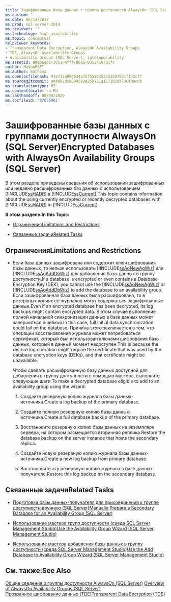```yaml
---
title: Зашифрованные базы данных с группы доступности AlwaysOn (SQL Server) | Документация Майкрософт
ms.custom: ''
ms.date: 06/13/2017
ms.prod: sql-server-2014
ms.reviewer: ''
ms.technology: high-availability
ms.topic: conceptual
helpviewer_keywords:
- Transparent Data Encryption, AlwaysOn Availability Groups
- TDE, AlwaysOn Availability Groups
- Availability Groups [SQL Server], interoperability
ms.assetid: 09eb6ebc-3051-4fff-86a5-93524507b1fc
author: MashaMSFT
ms.author: mathoma
ms.openlocfilehash: 91e717a896634a7df5a96253c51207831f142cff
ms.sourcegitcommit: ad4d92dce894592a259721a1571b1d8736abacdb
ms.translationtype: MT
ms.contentlocale: ru-RU
ms.lasthandoff: 08/04/2020
ms.locfileid: "87655961"
---
```

# <a name="encrypted-databases-with-alwayson-availability-groups-sql-server"></a><span data-ttu-id="ced09-102">Зашифрованные базы данных с группами доступности AlwaysOn (SQL Server)</span><span class="sxs-lookup"><span data-stu-id="ced09-102">Encrypted Databases with AlwaysOn Availability Groups (SQL Server)</span></span>
  <span data-ttu-id="ced09-103">В этом разделе приведены сведения об использовании зашифрованных или недавно расшифрованных баз данных с использованием [!INCLUDE[ssHADR](../../../includes/sshadr-md.md)] в [!INCLUDE[ssCurrent](../../../includes/sscurrent-md.md)].</span><span class="sxs-lookup"><span data-stu-id="ced09-103">This topic contains information about the using currently encrypted or recently decrypted databases with [!INCLUDE[ssHADR](../../../includes/sshadr-md.md)] in [!INCLUDE[ssCurrent](../../../includes/sscurrent-md.md)].</span></span>  
  
 <span data-ttu-id="ced09-104">**В этом разделе.**</span><span class="sxs-lookup"><span data-stu-id="ced09-104">**In this Topic:**</span></span>  
  
-   [<span data-ttu-id="ced09-105">Ограничения</span><span class="sxs-lookup"><span data-stu-id="ced09-105">Limitations and Restrictions</span></span>](#Restrictions)  
  
-   [<span data-ttu-id="ced09-106">Связанные задачи</span><span class="sxs-lookup"><span data-stu-id="ced09-106">Related Tasks</span></span>](#RelatedTasks)  
  
##  <a name="limitations-and-restrictions"></a><a name="Restrictions"></a> <span data-ttu-id="ced09-107">Ограничения</span><span class="sxs-lookup"><span data-stu-id="ced09-107">Limitations and Restrictions</span></span>  
  
-   <span data-ttu-id="ced09-108">Если база данных зашифрована или содержит ключ шифрования базы данных, то нельзя использовать [!INCLUDE[ssAoNewAgWiz](../../../includes/ssaonewagwiz-md.md)] или [!INCLUDE[ssAoAddDbWiz](../../../includes/ssaoadddbwiz-md.md)] для добавления базы данных в группу доступности.</span><span class="sxs-lookup"><span data-stu-id="ced09-108">If a database is encrypted or even contains a Database Encryption Key (DEK), you cannot use the [!INCLUDE[ssAoNewAgWiz](../../../includes/ssaonewagwiz-md.md)] or [!INCLUDE[ssAoAddDbWiz](../../../includes/ssaoadddbwiz-md.md)] to add the database to an availability group.</span></span> <span data-ttu-id="ced09-109">Если зашифрованная база данных была расшифрована, то в резервных копиях ее журналов могут содержаться зашифрованные данные.</span><span class="sxs-lookup"><span data-stu-id="ced09-109">Even if an encrypted database has been decrypted, its log backups might contain encrypted data.</span></span> <span data-ttu-id="ced09-110">В этом случае выполнение полной начальной синхронизации данных в базе данных может завершиться ошибкой.</span><span class="sxs-lookup"><span data-stu-id="ced09-110">In this case, full initial data synchronization could fail on the database.</span></span> <span data-ttu-id="ced09-111">Причина этого заключается в том, что операции восстановления журнала может потребоваться сертификат, который был использован ключами шифрования базы данных, который в данный момент недоступен.</span><span class="sxs-lookup"><span data-stu-id="ced09-111">This is because the restore log operation might require the certificate that was used by the database encryption keys (DEKs), and that certificate might be unavailable.</span></span>  
  
     <span data-ttu-id="ced09-112">Чтобы сделать расшифрованную базу данных доступной для добавления в группу доступности с помощью мастера, выполните следующие шаги.</span><span class="sxs-lookup"><span data-stu-id="ced09-112">To make a decrypted database eligible to add to an availability group using the wizard:</span></span>  
  
    1.  <span data-ttu-id="ced09-113">Создайте резервную копию журнала базы данных-источника.</span><span class="sxs-lookup"><span data-stu-id="ced09-113">Create a log backup of the primary database.</span></span>  
  
    2.  <span data-ttu-id="ced09-114">Создайте полную резервную копию базы данных-источника.</span><span class="sxs-lookup"><span data-stu-id="ced09-114">Create a full database backup of the primary database.</span></span>  
  
    3.  <span data-ttu-id="ced09-115">Восстановите резервную копию базы данных на экземпляре сервера, на котором размещается вторичная реплика.</span><span class="sxs-lookup"><span data-stu-id="ced09-115">Restore the database backup on the server instance that hosts the secondary replica.</span></span>  
  
    4.  <span data-ttu-id="ced09-116">Создайте новую резервную копию журнала базы данных-источника.</span><span class="sxs-lookup"><span data-stu-id="ced09-116">Create a new log backup from primary database.</span></span>  
  
    5.  <span data-ttu-id="ced09-117">Восстановите эту резервную копию журнала в базе данных-получателе.</span><span class="sxs-lookup"><span data-stu-id="ced09-117">Restore this log backup on the secondary database.</span></span>  
  
##  <a name="related-tasks"></a><a name="RelatedTasks"></a> <span data-ttu-id="ced09-118">Связанные задачи</span><span class="sxs-lookup"><span data-stu-id="ced09-118">Related Tasks</span></span>  
  
-   [<span data-ttu-id="ced09-119">Подготовка базы данных-получателя для присоединения к группе доступности вручную (SQL Server)</span><span class="sxs-lookup"><span data-stu-id="ced09-119">Manually Prepare a Secondary Database for an Availability Group &#40;SQL Server&#41;</span></span>](manually-prepare-a-secondary-database-for-an-availability-group-sql-server.md)  
  
-   [<span data-ttu-id="ced09-120">Использование мастера групп доступности (среда SQL Server Management Studio)</span><span class="sxs-lookup"><span data-stu-id="ced09-120">Use the Availability Group Wizard &#40;SQL Server Management Studio&#41;</span></span>](use-the-availability-group-wizard-sql-server-management-studio.md)  
  
-   [<span data-ttu-id="ced09-121">Использование мастера добавления базы данных в группу доступности (среда SQL Server Management Studio)</span><span class="sxs-lookup"><span data-stu-id="ced09-121">Use the Add Database to Availability Group Wizard &#40;SQL Server Management Studio&#41;</span></span>](availability-group-add-database-to-group-wizard.md)  
  
## <a name="see-also"></a><span data-ttu-id="ced09-122">См. также:</span><span class="sxs-lookup"><span data-stu-id="ced09-122">See Also</span></span>  
 <span data-ttu-id="ced09-123">[Общие сведения о группы доступности AlwaysOn &#40;SQL Server&#41;](overview-of-always-on-availability-groups-sql-server.md) </span><span class="sxs-lookup"><span data-stu-id="ced09-123">[Overview of AlwaysOn Availability Groups &#40;SQL Server&#41;](overview-of-always-on-availability-groups-sql-server.md) </span></span>  
 [<span data-ttu-id="ced09-124">Прозрачное шифрование данных (TDE)</span><span class="sxs-lookup"><span data-stu-id="ced09-124">Transparent Data Encryption &#40;TDE&#41;</span></span>](../../../relational-databases/security/encryption/transparent-data-encryption.md)  
  
  
